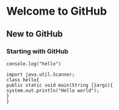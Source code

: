 # Welcome to GitHub
## New to GitHub
### Starting with GitHub

`console.log("hello")`

```
import java.util.Scanner;
class hello{
public static void main(String [}args){
system.out.println("Hello world");
}
}
```
